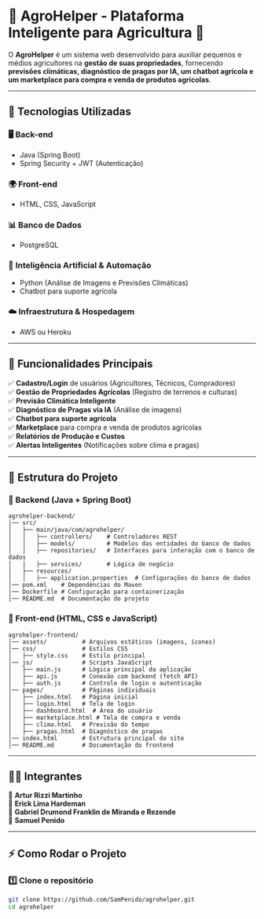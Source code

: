 # 🌱 AgroHelper - Plataforma Inteligente para Agricultura 🚜  

O **AgroHelper** é um sistema web desenvolvido para auxiliar pequenos e médios agricultores na **gestão de suas propriedades**, fornecendo **previsões climáticas, diagnóstico de pragas por IA, um chatbot agrícola e um marketplace para compra e venda de produtos agrícolas**.

---

## 📌 Tecnologias Utilizadas  

### 🖥️ **Back-end**  
- Java (Spring Boot)  
- Spring Security + JWT (Autenticação)  

### 🌍 **Front-end**  
- HTML, CSS, JavaScript  

### 📊 **Banco de Dados**  
- PostgreSQL  

### 🤖 **Inteligência Artificial & Automação**  
- Python (Análise de Imagens e Previsões Climáticas)  
- Chatbot para suporte agrícola  

### ☁️ **Infraestrutura & Hospedagem**  
- AWS ou Heroku  

---

## 🚀 Funcionalidades Principais  
✅ **Cadastro/Login** de usuários (Agricultores, Técnicos, Compradores)  
✅ **Gestão de Propriedades Agrícolas** (Registro de terrenos e culturas)  
✅ **Previsão Climática Inteligente**  
✅ **Diagnóstico de Pragas via IA** (Análise de imagens)  
✅ **Chatbot para suporte agrícola**  
✅ **Marketplace** para compra e venda de produtos agrícolas  
✅ **Relatórios de Produção e Custos**  
✅ **Alertas Inteligentes** (Notificações sobre clima e pragas)  

---

## 📂 Estrutura do Projeto  

### 📌 Backend (Java + Spring Boot)
```
agrohelper-backend/
│── src/
│   ├── main/java/com/agrohelper/
│   │   ├── controllers/    # Controladores REST
│   │   ├── models/         # Modelos das entidades do banco de dados
│   │   ├── repositories/   # Interfaces para interação com o banco de dados
│   │   ├── services/       # Lógica de negócio
│   ├── resources/
│   │   ├── application.properties  # Configurações do banco de dados
│── pom.xml    # Dependências do Maven
│── Dockerfile # Configuração para containerização
│── README.md  # Documentação do projeto
```

### 📌 Front-end (HTML, CSS e JavaScript)
```
agrohelper-frontend/
│── assets/          # Arquivos estáticos (imagens, ícones)
│── css/             # Estilos CSS
│   ├── style.css    # Estilo principal
│── js/              # Scripts JavaScript
│   ├── main.js      # Lógica principal da aplicação
│   ├── api.js       # Conexão com backend (fetch API)
│   ├── auth.js      # Controle de login e autenticação
│── pages/           # Páginas individuais
│   ├── index.html   # Página inicial
│   ├── login.html   # Tela de login
│   ├── dashboard.html  # Área do usuário
│   ├── marketplace.html # Tela de compra e venda
│   ├── clima.html   # Previsão do tempo
│   ├── pragas.html  # Diagnóstico de pragas
│── index.html       # Estrutura principal do site
│── README.md        # Documentação do frontend
```

---

## 👨‍💻 Integrantes  
🔹 **Artur Rizzi Martinho**  
🔹 **Erick Lima Hardeman**  
🔹 **Gabriel Drumond Franklin de Miranda e Rezende**  
🔹 **Samuel Penido**  

---

## ⚡ Como Rodar o Projeto  

### 1️⃣ **Clone o repositório**  
```bash
git clone https://github.com/SamPenido/agrohelper.git
cd agrohelper
```

